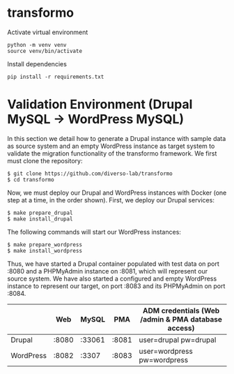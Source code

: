 # transformo

Activate virtual environment

```
python -m venv venv
source venv/bin/activate
```

Install dependencies

```
pip install -r requirements.txt
```

# Validation Environment (Drupal MySQL -> WordPress MySQL)

In this section we detail how to generate a Drupal instance with sample data as source system and an empty WordPress instance as target system to validate the migration functionality of the transformo framework. We first must clone the repository:
```
$ git clone https://github.com/diverso-lab/transformo
$ cd transformo
```

Now, we must deploy our Drupal and WordPress instances with Docker (one step at a time, in the order shown). First, we deploy our Drupal services:
```
$ make prepare_drupal
$ make install_drupal
```

The following commands will start our WordPress instances:
```
$ make prepare_wordpress
$ make install_wordpress
```

Thus, we have started a Drupal container populated with test data on port :8080 and a PHPMyAdmin instance on :8081, which will represent our source system. We have also started a configured and empty WordPress instance to represent our target, on port :8083 and its PHPMyAdmin on port :8084.

<div align="center">
  
|           | Web   | MySQL  | PMA   | ADM credentials (Web /admin & PMA database access) |
|-----------|-------|--------|-------|----------------------------------------------------|
| Drupal    | :8080 | :33061 | :8081 | user=drupal pw=drupal                              |
| WordPress | :8082 | :3307 | :8083 | user=wordpress pw=wordpress                        |
  
</div>
